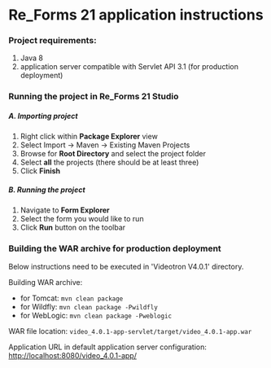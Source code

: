 # Re_Forms 21 application instructions

### Project requirements:
 1. Java 8
 2. application server compatible with Servlet API 3.1 (for production deployment)

### Running the project in Re_Forms 21 Studio
##### A. Importing project
 1. Right click within **Package Explorer** view
 2. Select Import -> Maven -> Existing Maven Projects
 3. Browse for **Root Directory** and select the project folder
 4. Select **all** the projects (there should be at least three)
 5. Click **Finish**

##### B. Running the project
 1. Navigate to **Form Explorer**
 2. Select the form you would like to run
 3. Click **Run** button on the toolbar

### Building the WAR archive for production deployment
Below instructions need to be executed in 'Videotron V4.0.1' directory.

Building WAR archive:
* for Tomcat: `mvn clean package`
* for Wildfly: `mvn clean package -Pwildfly`
* for WebLogic: `mvn clean package -Pweblogic`

WAR file location: `video_4.0.1-app-servlet/target/video_4.0.1-app.war`

Application URL in default application server configuration: [http://localhost:8080/video_4.0.1-app/](http://localhost:8080/video_4.0.1-app/)

